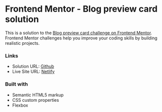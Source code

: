 # Frontend Mentor - Blog preview card solution

This is a solution to the [Blog preview card challenge on Frontend Mentor](https://www.frontendmentor.io/challenges/blog-preview-card-ckPaj01IcS). Frontend Mentor challenges help you improve your coding skills by building realistic projects. 


### Links

- Solution URL: [Github](https://your-solution-url.com)
- Live Site URL: [Netlify](https://your-live-site-url.com)


### Built with

- Semantic HTML5 markup
- CSS custom properties
- Flexbox

